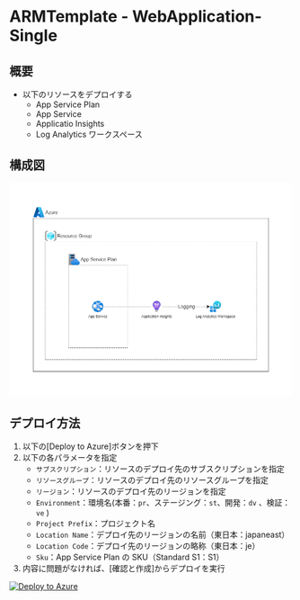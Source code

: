 # ARMTemplate - WebApplication-Single

## 概要

- 以下のリソースをデプロイする
  - App Service Plan
  - App Service
  - Applicatio Insights
  - Log Analytics ワークスペース

## 構成図

![WebApplication-Single 構成図](./WebApplication-Single.png)

## デプロイ方法

1. 以下の[Deploy to Azure]ボタンを押下
2. 以下の各パラメータを指定
   - `サブスクリプション`：リソースのデプロイ先のサブスクリプションを指定
   - `リソースグループ`：リソースのデプロイ先のリソースグループを指定
   - `リージョン`：リソースのデプロイ先のリージョンを指定
   - `Environment`：環境名(本番：`pr`、ステージング：`st`、開発：`dv` 、検証：`ve` )
   - `Project Prefix`：プロジェクト名
   - `Location Name`：デプロイ先のリージョンの名前（東日本：japaneast）
   - `Location Code`：デプロイ先のリージョンの略称（東日本：je）
   - `Sku`：App Service Plan の SKU（Standard S1：S1）
3. 内容に問題がなければ、[確認と作成]からデプロイを実行

[![Deploy to Azure](https://aka.ms/deploytoazurebutton)](https://portal.azure.com/#create/Microsoft.Template/uri/https%3A%2F%2Fraw.githubusercontent.com%2Ffixer-github%2FFIXER.CloudConfigCMP%2Fdevelop%2FARMTemplate%2FFIXERTemplate%2FWebApplication-Single%2Ftemplate.json)